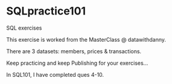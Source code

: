 # SQLpractice101
SQL exercises

This exercise is worked from the MasterClass @ datawithdanny.

There are 3 datasets: members, prices & transactions.

Keep practicing and keep Publishing for your exercises...

In SQL101, I have completed ques 4-10. 
